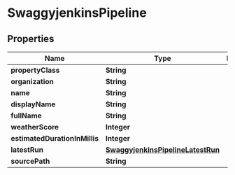 
# SwaggyjenkinsPipeline

## Properties
Name | Type | Description | Notes
------------ | ------------- | ------------- | -------------
**propertyClass** | **String** |  |  [optional]
**organization** | **String** |  |  [optional]
**name** | **String** |  |  [optional]
**displayName** | **String** |  |  [optional]
**fullName** | **String** |  |  [optional]
**weatherScore** | **Integer** |  |  [optional]
**estimatedDurationInMillis** | **Integer** |  |  [optional]
**latestRun** | [**SwaggyjenkinsPipelineLatestRun**](SwaggyjenkinsPipelineLatestRun.md) |  |  [optional]
**sourcePath** | **String** |  |  [optional]



